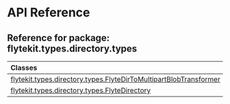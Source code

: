 # API Reference

## Reference for package: flytekit.types.directory.types

| Classes  |
| :------------- |
| [flytekit.types.directory.types.FlyteDirToMultipartBlobTransformer](flytekit_types_directory_types_flytedirtomultipartblobtransformer) |
| [flytekit.types.directory.types.FlyteDirectory](flytekit_types_directory_types_flytedirectory) |

